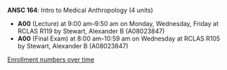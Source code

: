 **ANSC 164**: Intro to Medical Anthropology (4 units)

- **A00** (Lecture) at 9:00 am–9:50 am on Monday, Wednesday, Friday at RCLAS R119 by Stewart, Alexander B (A08023847)
- **A00** (Final Exam) at 8:00 am–10:59 am on Wednesday at RCLAS R105 by Stewart, Alexander B (A08023847)

[Enrollment numbers over time](./ANSC164.tsv)
